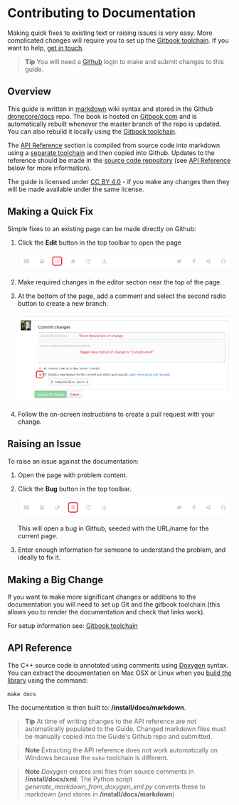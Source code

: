 # Contributing to Documentation

Making quick fixes to existing text or raising issues is very easy. More complicated changes will require you to set up the [Gitbook toolchain](https://toolchain.gitbook.com/setup.html). If you want to help, [get in touch](../README.md#getting-help).

> **Tip** You will need a [Github](https://github.com/) login to make and submit changes to this guide.

## Overview

This guide is written in [markdown](https://toolchain.gitbook.com/syntax/markdown.html) wiki syntax and stored in the Github [dronecore/docs](https://github.com/dronecore/docs) repo. The book is hosted on [Gitbook.com](https://www.gitbook.com/) and is automatically rebuilt whenever the master branch of the repo is updated. You can also rebuild it locally using the [Gitbook toolchain](https://toolchain.gitbook.com/).

The [API Reference](../api_reference/README.md) section is compiled from source code into markdown using a [separate toolchain](#api-reference) and then copied into Github. Updates to the reference should be made in the [source code repository](https://github.com/dronecore/DroneCore) (see [API Reference](#api-reference) below for more information).

The guide is licensed under [CC BY 4.0](https://creativecommons.org/licenses/by/4.0/) - if you make any changes then they will be made available under the same license. 


## Making a Quick Fix

Simple fixes to an existing page can be made directly on Github:

1. Click the **Edit** button in the top toolbar to open the page

   ![Edit page](../../assets/site/gitbook_toolbar_edit.png)
   
1. Make required changes in the editor section near the top of the page.
2. At the bottom of the page, add a comment and select the second radio button to create a new branch.

   ![Edit page](../../assets/site/github_edit.png)

3. Follow the on-screen instructions to create a pull request with your change.


## Raising an Issue

To raise an issue against the documentation:

1. Open the page with problem content.
1. Click the **Bug** button in the top toolbar.

   ![Raise bug](../../assets/site/gitbook_toolbar_bug.png)
   
   This will open a bug in Github, seeded with the URL/name for the current page. 
1. Enter enough information for someone to understand the problem, and ideally to fix it. 


## Making a Big Change

If you want to make more significant changes or additions to the documentation you will need to set up Git and the gitbook toolchain (this allows you to render the documentation and check that links work). 

For setup information see: [Gitbook toolchain](https://toolchain.gitbook.com/setup.html)


## API Reference

The C++ source code is annotated using comments using [Doxygen](https://www.stack.nl/~dimitri/doxygen/manual/index.html) syntax. You can extract the documentation on Mac OSX or Linux when you [build the library](../contributing/build.md) using the command: 
```
make docs
```

The documentation is then built to: **/install/docs/markdown**. 

> **Tip** At time of writing changes to the API reference are not automatically populated to the Guide.
  Changed markdown files must be manually copied into the Guide's Github repo and submitted. 

<span></span>
> **Note** Extracting the API reference does not work automatically on Windows because the `make` toolchain is different. 

<span></span>
> **Note** *Doxygen* creates xml files from source comments in **/install/docs/xml**. The Python script *generate_markdown_from_doxygen_xml.py* converts these to markdown (and stores in **/install/docs/markdown**)
